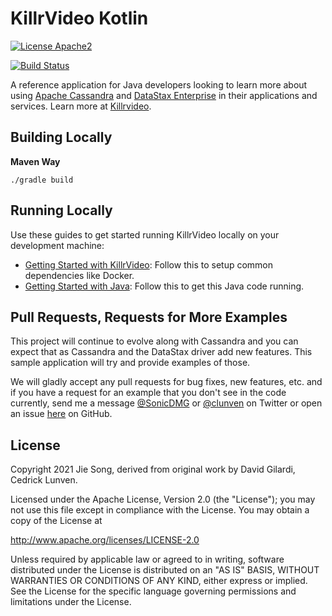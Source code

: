# KillrVideo Kotlin #

[![License Apache2](https://img.shields.io/hexpm/l/plug.svg)](http://www.apache.org/licenses/LICENSE-2.0)

[![Build Status](https://travis-ci.org/KillrVideo/killrvideo-java.svg?branch=master)](https://travis-ci.org/KillrVideo/killrvideo-java)

A reference application for Java developers looking to learn more about using [Apache Cassandra][cassandra] and
[DataStax Enterprise][dse] in their applications and services. Learn more at [Killrvideo].

## Building Locally

**Maven Way**

`./gradle build`

## Running Locally

Use these guides to get started running KillrVideo locally on your development machine:
* [Getting Started with KillrVideo][getting-started]: Follow this to setup common dependencies like Docker.
* [Getting Started with Java][getting-started-java]: Follow this to get this Java code
  running.

## Pull Requests, Requests for More Examples
This project will continue to evolve along with Cassandra and you can expect that as Cassandra and the DataStax
driver add new features. This sample application will try and provide examples of those.

We will gladly accept any pull requests for bug fixes, new features, etc.  and if you have a request for an example
that you don't see in the code currently, send me a message [@SonicDMG][twitter] or [@clunven][clunTwitter] on Twitter or open an issue
[here][issues] on GitHub.

## License
Copyright 2021 Jie Song, derived from original work by David Gilardi, Cedrick Lunven.

Licensed under the Apache License, Version 2.0 (the "License");
you may not use this file except in compliance with the License.
You may obtain a copy of the License at

http://www.apache.org/licenses/LICENSE-2.0

Unless required by applicable law or agreed to in writing, software
distributed under the License is distributed on an "AS IS" BASIS,
WITHOUT WARRANTIES OR CONDITIONS OF ANY KIND, either express or implied.
See the License for the specific language governing permissions and
limitations under the License.

[cassandra]: http://cassandra.apache.org/
[dse]: http://www.datastax.com/products/datastax-enterprise
[Killrvideo]: https://killrvideo.github.io
[getting-started]: https://killrvideo.github.io/getting-started/
[getting-started-java]: https://killrvideo.github.io/docs/languages/java/
[twitter]: https://twitter.com/SonicDMG
[clunTwitter]: https://twitter.com/clunven
[DSE Java driver API docs]: https://github.com/datastax/java-dse-driver
[DSE Java driver]: https://docs.datastax.com/en/developer/java-driver-dse/1.6/
[issues]: https://github.com/KillrVideo/killrvideo-java/issues
[gremlindsljava]: https://www.datastax.com/dev/blog/gremlin-dsls-in-java-with-dse-graph
